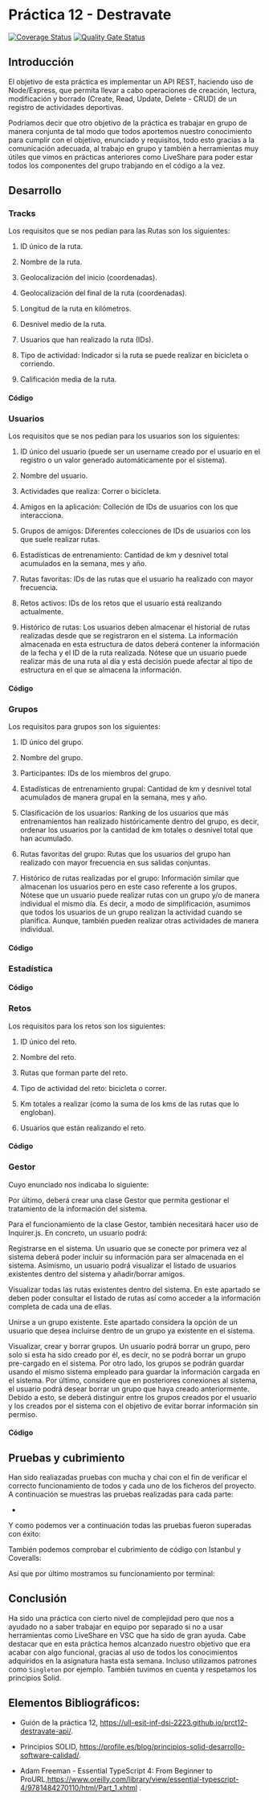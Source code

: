 # Práctica 12 - Destravate

[![Coverage Status](https://coveralls.io/repos/github/ULL-ESIT-INF-DSI-2223/ull-esit-inf-dsi-22-23-prct07-destravate-datamodel-groupa/badge.svg?branch=main)](https://coveralls.io/github/ULL-ESIT-INF-DSI-2223/ull-esit-inf-dsi-22-23-prct07-destravate-datamodel-groupa?branch=main)
[![Quality Gate Status](https://sonarcloud.io/api/project_badges/measure?project=ULL-ESIT-INF-DSI-2223_ull-esit-inf-dsi-22-23-prct07-destravate-datamodel-groupa&metric=alert_status)](https://sonarcloud.io/summary/new_code?id=ULL-ESIT-INF-DSI-2223_ull-esit-inf-dsi-22-23-prct07-destravate-datamodel-groupa)

## Introducción

El objetivo de esta práctica es implementar un API REST, haciendo uso de Node/Express, que permita llevar a cabo operaciones de creación, lectura, modificación y borrado (Create, Read, Update, Delete - CRUD) de un registro de actividades deportivas.

Podríamos decir que otro objetivo de la práctica es trabajar en grupo de manera conjunta de tal modo que todos aportemos nuestro conocimiento para cumplir con el objetivo, enunciado y requisitos, todo esto gracias a la comunicación adecuada, al trabajo en grupo y también a herramientas muy útiles que vimos en prácticas anteriores como LiveShare para poder estar todos los componentes del grupo trabjando en el código a la vez.

## Desarrollo



### Tracks

Los requisitos que se nos pedían para las Rutas son los siguientes:

1. ID único de la ruta.

2. Nombre de la ruta.

3. Geolocalización del inicio (coordenadas).

4. Geolocalización del final de la ruta (coordenadas).

5. Longitud de la ruta en kilómetros.

6. Desnivel medio de la ruta.

7. Usuarios que han realizado la ruta (IDs).

8. Tipo de actividad: Indicador si la ruta se puede realizar en bicicleta o corriendo.

9. Calificación media de la ruta.

#### Código



### Usuarios

Los requisitos que se nos pedían para los usuarios son los siguientes:

1. ID único del usuario (puede ser un username creado por el usuario en el registro o un valor generado automáticamente por el sistema).

2. Nombre del usuario.

3. Actividades que realiza: Correr o bicicleta.

4. Amigos en la aplicación: Colleción de IDs de usuarios con los que interacciona.

5. Grupos de amigos: Diferentes colecciones de IDs de usuarios con los que suele realizar rutas.

6. Estadísticas de entrenamiento: Cantidad de km y desnivel total acumulados en la semana, mes y año.

7. Rutas favoritas: IDs de las rutas que el usuario ha realizado con mayor frecuencia.

8. Retos activos: IDs de los retos que el usuario está realizando actualmente.

9. Histórico de rutas: Los usuarios deben almacenar el historial de rutas realizadas desde que se registraron en el sistema. La información almacenada en esta estructura de datos deberá contener la información de la fecha y el ID de la ruta realizada. Nótese que un usuario puede realizar más de una ruta al día y está decisión puede afectar al tipo de estructura en el que se almacena la información.

#### Código



### Grupos

Los requisitos para grupos son los siguientes:

1. ID único del grupo.

2. Nombre del grupo.

3. Participantes: IDs de los miembros del grupo.

4. Estadísticas de entrenamiento grupal: Cantidad de km y desnivel total acumulados de manera grupal en la semana, mes y año.

5. Clasificación de los usuarios: Ranking de los usuarios que más entrenamientos han realizado históricamente dentro del grupo, es decir, ordenar los usuarios por la cantidad de km totales o desnivel total que han acumulado.

6. Rutas favoritas del grupo: Rutas que los usuarios del grupo han realizado con mayor frecuencia en sus salidas conjuntas.

7. Histórico de rutas realizadas por el grupo: Información similar que almacenan los usuarios pero en este caso referente a los grupos. Nótese que un usuario puede realizar rutas con un grupo y/o de manera individual el mismo día. Es decir, a modo de simplificación, asumimos que todos los usuarios de un grupo realizan la actividad cuando se planifica. Aunque, también pueden realizar otras actividades de manera individual.

#### Código


### Estadística

#### Código



### Retos

Los requisitos para los retos son los siguientes:

1. ID único del reto.

2. Nombre del reto.

3. Rutas que forman parte del reto.

4. Tipo de actividad del reto: bicicleta o correr.

5. Km totales a realizar (como la suma de los kms de las rutas que lo engloban).

6. Usuarios que están realizando el reto.

#### Código


### Gestor

Cuyo enunciado nos indicaba lo siguiente:

Por último, deberá crear una clase Gestor que permita gestionar el tratamiento de la información del sistema.

Para el funcionamiento de la clase Gestor, también necesitará hacer uso de Inquirer.js. En concreto, un usuario podrá:

Registrarse en el sistema. Un usuario que se conecte por primera vez al sistema deberá poder incluir su información para ser almacenada en el sistema. Asimismo, un usuario podrá visualizar el listado de usuarios existentes dentro del sistema y añadir/borrar amigos.

Visualizar todas las rutas existentes dentro del sistema. En este apartado se deben poder consultar el listado de rutas así como acceder a la información completa de cada una de ellas.

Unirse a un grupo existente. Este apartado considera la opción de un usuario que desea incluirse dentro de un grupo ya existente en el sistema.

Visualizar, crear y borrar grupos. Un usuario podrá borrar un grupo, pero solo si esta ha sido creado por él, es decir, no se podrá borrar un grupo pre-cargado en el sistema. Por otro lado, los grupos se podrán guardar usando el mismo sistema empleado para guardar la información cargada en el sistema. Por último, considere que en posteriores conexiones al sistema, el usuario podrá desear borrar un grupo que haya creado anteriormente. Debido a esto, se deberá distinguir entre los grupos creados por el usuario y los creados por el sistema con el objetivo de evitar borrar información sin permiso.

#### Código



## Pruebas y cubrimiento

Han sido realiazadas pruebas con mucha y chai con el fin de verificar el correcto funcionamiento de todos y cada uno de los ficheros del proyecto. A continuación se muestras las pruebas realizadas para cada parte:

-

Y como podemos ver a continuación todas las pruebas fueron superadas con éxito:



También podemos comprobar el cubrimiento de código con Istanbul y Coveralls:



Así que por último mostramos su funcionamiento por terminal:



## Conclusión

Ha sido una práctica con cierto nivel de complejidad pero que nos a ayudado no a saber trabajar en equipo por separado si no a usar herramientas como LiveShare en VSC que ha sido de gran ayuda. Cabe destacar que en esta práctica hemos alcanzado nuestro objetivo que era acabar con algo funcional, gracias al uso de todos los conocimientos adquiridos en la asignatura hasta esta semana. Incluso utilizamos patrones como `Singleton` por ejemplo. También tuvimos en cuenta y respetamos los principios Solid.



## Elementos Bibliográficos:

- Guión de la práctica 12, https://ull-esit-inf-dsi-2223.github.io/prct12-destravate-api/.

- Principios SOLID, https://profile.es/blog/principios-solid-desarrollo-software-calidad/.

- Adam Freeman - Essential TypeScript 4: From Beginner to ProURL,https://www.oreilly.com/library/view/essential-typescript-4/9781484270110/html/Part_1.xhtml .